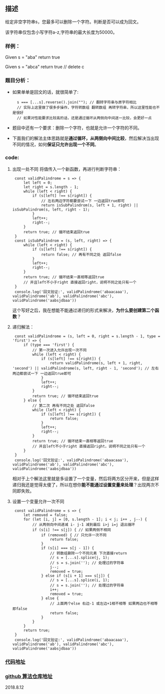 ## 描述

给定非空字符串s，您最多可以删除一个字符。判断是否可以成为回文。

该字符串仅包含小写字符a-z,字符串的最大长度为50000。

### 样例：

Given s = "aba" return true

Given s = "abca" return true // delete c


### 题目分析：

* 如果单单是回文的话，就很简单了:

        s === [...s].reverse().join(""); // 翻转字符串与原字符相比
        // 实际上这里做了很多步操作，字符转数组 翻转数组 再转字符串，所以这里性能也不是很好
        // 如果对性能要求比较高的话，还是通过循环从两侧向中间逐一比较，会更好一点

* 题目中还有一个要求：删除一个字符，也就是允许一个字符的不同。
* 下面我们的解法主体思路就是**通过循环，从两侧向中间比较**，然后解决当出现不同的情况，如何**保证只允许出现一个不同**。

### code:

1. 出现一处不同 将值传入一个新函数，再进行判断字符串：

        const validPalindrome = s => {
            let left = 0;
            let right = s.length - 1;
            while (left < right) {
                if (s[left] !== s[right]) {
                    // 左右两边字符都要尝试一下 一边返回true即可
                    return isSubPalindrom(s, left + 1, right) || isSubPalindrom(s, left, right - 1); 
                }
                left++;
                right--;
            }
            return true; // 循环结束返回true
        }
        const isSubPalindrom = (s, left, right) => {
            while (left < right) {
                if (s[left] !== s[right]) {
                    return false; // 再有不同之处 返回false
                }
                left++;
                right--;
            }
            return true; // 循环结束一直相等返回true
            // 并且left不小于right 直接返回right，说明不同之处只有一个
        }
        console.log('回文验证:', validPalindrome('abaacaaa'), validPalindrome('ab'), validPalindrome('abc'), validPalindrome('aabsjdbaa'))



   这个写好之后，我在想能不能通过递归的形式来解决，**为什么要创建第二个函数**？

2. 递归解法：

        const validPalindrome = (s, left = 0, right = s.length - 1, type = 'first') => {
            if (type === 'first') {
                // 第一次进入允许出现一次不同
                while (left < right) {
                    if (s[left] !== s[right]) {
                        return validPalindrome(s, left + 1, right, 'second') || validPalindrome(s, left, right - 1, 'second'); // 左右两边都尝试一下 一边返回true即可
                    }
                    left++;
                    right--;
                }
                return true; // 循环结束返回true
            } else {
                // 第二次 再有不同之处 返回false
                while (left < right) {
                    if (s[left] !== s[right]) {
                        return false; 
                    }
                    left++;
                    right--;
                }
                return true; // 循环结束一直相等返回true
                // 并且left不小于right 直接返回right，说明不同之处只有一个
            }
        }
        console.log('回文验证:', validPalindrome('abaacaaa'), validPalindrome('ab'), validPalindrome('abc'), validPalindrome('aabsjdbaa'))


   相对于上个解法这里就是多设置了一个变量，然后将两方区分开来，但是这样递归我还是觉得太傻了，所以在想你**能不能通过设置变量来处理**？出现两次不同即失败。

3. 设置一个变量允许一次不同

        const validPalindrome = s => {
            let removed = false;
            for (let [i, j] = [0, s.length - 1]; i < j; i++ , j--) {
                // 从两侧向中间递减 i- j-1 减到最后 i>j i=j 退出循环
                if (s[i] !== s[j]) { // 如果两侧不相同
                    if (removed) { // 只允许一次不同
                        return false;
                    }
                    if (s[i] === s[j - 1]) {
                        // 转数组删除一个不同元素 下次直接return
                        // s = [...s].splice(j, 1);
                        // s = s.join(''); // 处理过的字符串
                        j--;
                        removed = true;
                    } else if (s[i + 1] === s[j]) {
                        // s = [...s].splice(i, 1);
                        // s = s.join(''); // 处理过的字符串
                        i++;
                        removed = true;
                    } else {
                        // 上面两个else 右边-1 或左边+1相不相等 如果两边也不相等即false
                        return false;
                    }
                }
            }
            return true;
        }
        console.log('回文验证:', validPalindrome('abaacaaa'), validPalindrome('ab'), validPalindrome('abc'), validPalindrome('aabsjdbaa'))

### [代码地址](https://github.com/OBKoro1/Brush_algorithm/blob/9bc3c386129f03f93120265c88d4d6250bdcc416/codeSource/Palindrome.html) 

### [github 算法仓库地址](https://github.com/OBKoro1/Brush_algorithm)

2018.8.12